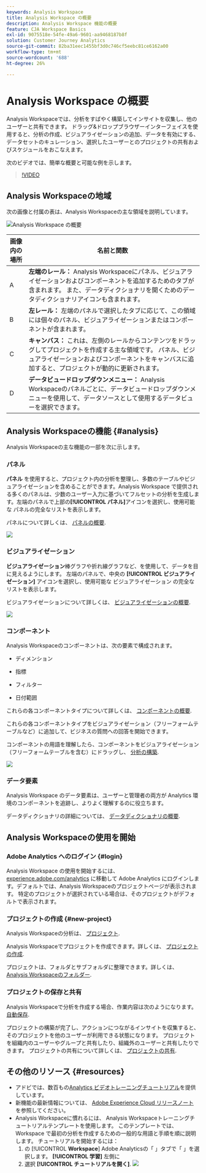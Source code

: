 ```yaml
---
keywords: Analysis Workspace
title: Analysis Workspace の概要
description: Analysis Workspace 機能の概要
feature: CJA Workspace Basics
exl-id: 9075518e-54fe-49a6-9601-aa9468187b8f
solution: Customer Journey Analytics
source-git-commit: 82ba31eec1455bf3d0c746cf5eebc81ce6162a00
workflow-type: tm+mt
source-wordcount: '688'
ht-degree: 26%

---
```


# Analysis Workspace の概要

Analysis Workspaceでは、分析をすばやく構築してインサイトを収集し、他のユーザーと共有できます。 ドラッグ&amp;ドロップブラウザーインターフェイスを使用すると、分析の作成、ビジュアライゼーションの追加、データを有効にする、データセットのキュレーション、選択したユーザーとのプロジェクトの共有およびスケジュールをおこなえます。

次のビデオでは、簡単な概要と可能な例を示します。

>[!VIDEO](https://video.tv.adobe.com/v/26266/?quality=12)

## Analysis Workspaceの地域

次の画像と付属の表は、Analysis Workspaceの主な領域を説明しています。

![Analysis Workspace の概要](assets/analysis-workspace-overvew.png)

| 画像内の場所 | 名前と関数 |
|---------|----------|
| A | **左端のレール：** Analysis Workspaceにパネル、ビジュアライゼーションおよびコンポーネントを追加するためのタブが含まれます。 また、データディクショナリを開くためのデータディクショナリアイコンも含まれます。 |
| B | **左レール：** 左端のパネルで選択したタブに応じて、この領域には個々のパネル、ビジュアライゼーションまたはコンポーネントが含まれます。 |
| C | **キャンバス：** これは、左側のレールからコンテンツをドラッグしてプロジェクトを作成する主な領域です。 パネル、ビジュアライゼーションおよびコンポーネントをキャンバスに追加すると、プロジェクトが動的に更新されます。 |
| D | **データビュードロップダウンメニュー：** Analysis Workspaceのパネルごとに、データビュードロップダウンメニューを使用して、データソースとして使用するデータビューを選択できます。 |

## Analysis Workspaceの機能 {#analysis}

Analysis Workspaceの主な機能の一部を次に示します。

### パネル

**パネル** を使用すると、プロジェクト内の分析を整理し、多数のテーブルやビジュアライゼーションを含めることができます。Analysis Workspace で提供される多くのパネルは、少数のユーザー入力に基づいてフルセットの分析を生成します。左端のパネルで上部の&#x200B;**[!UICONTROL パネル]**&#x200B;アイコンを選択し、使用可能な パネルの完全なリストを表示します。

パネルについて詳しくは、 [パネルの概要](/help/analysis-workspace/c-panels/panels.md).

![](assets/build-panels.png)

### ビジュアライゼーション

**ビジュアライゼーション**&#x200B;棒グラフや折れ線グラフなど、を使用して、データを目に見えるようにします。 左端のパネルで、中央の **[!UICONTROL ビジュアライゼーション]** アイコンを選択し、使用可能な ビジュアライゼーション の完全なリストを表示します。

ビジュアライゼーションについて詳しくは、 [ビジュアライゼーションの概要](/help/analysis-workspace/visualizations/freeform-analysis-visualizations.md).

![](assets/build-visualizations.png)

### コンポーネント

Analysis Workspaceのコンポーネントは、次の要素で構成されます。

* ディメンション

* 指標

* フィルター

* 日付範囲

これらの各コンポーネントタイプについて詳しくは、 [コンポーネントの概要](/help/components/overview.md).

これらの各コンポーネントタイプをビジュアライゼーション（フリーフォームテーブルなど）に追加して、ビジネスの質問への回答を開始できます。

コンポーネントの用語を理解したら、コンポーネントをビジュアライゼーション（フリーフォームテーブルを含む）にドラッグし、 [分析の構築](/help/analysis-workspace/visualizations/freeform-table/freeform-table.md).

![](assets/build-components.png)

### データ要素

Analysis Workspace のデータ要素は、ユーザーと管理者の両方が Analytics 環境のコンポーネントを追跡し、よりよく理解するのに役立ちます。

データディクショナリの詳細については、 [データディクショナリの概要](/help/components/data-dictionary/data-dictionary-overview.md).

## Analysis Workspaceの使用を開始

### Adobe Analytics へのログイン {#login}

Analysis Workspace の使用を開始するには、[experience.adobe.com/analytics](https://experience.adobe.com/analytics) に移動して Adobe Analytics にログインします。デフォルトでは、Analysis Workspaceのプロジェクトページが表示されます。 特定のプロジェクトが選択されている場合は、そのプロジェクトがデフォルトで表示されます。

### プロジェクトの作成 {#new-project}

Analysis Workspaceの分析は、 [プロジェクト](/help/analysis-workspace/build-workspace-project/freeform-overview.md).

Analysis Workspaceでプロジェクトを作成できます。詳しくは、 [プロジェクトの作成](/help/analysis-workspace/build-workspace-project/create-projects.md).

プロジェクトは、フォルダとサブフォルダに整理できます。詳しくは、 [Analysis Workspaceのフォルダー](/help/analysis-workspace/build-workspace-project/workspace-folders/about-folders.md).

### プロジェクトの保存と共有

Analysis Workspaceで分析を作成する場合、作業内容は次のようになります。 [自動保存](/help/analysis-workspace/build-workspace-project/save-projects.md).

プロジェクトの構築が完了し、アクションにつながるインサイトを収集すると、そのプロジェクトを他のユーザーが利用できる状態になります。 プロジェクトを組織内のユーザーやグループと共有したり、組織外のユーザーと共有したりできます。 プロジェクトの共有について詳しくは、 [プロジェクトの共有](/help/analysis-workspace/curate-share/share-projects.md).

## その他のリソース {#resources}

* アドビでは、数百もの[Analytics ビデオトレーニングチュートリアル](https://experienceleague.adobe.com/docs/analytics-learn/tutorials/overview.html?lang=ja)を提供しています。
* 新機能の最新情報については、 [Adobe Experience Cloud リリースノート](https://experienceleague.adobe.com/docs/release-notes/experience-cloud/current.html?lang=ja#analytics) を参照してください。
* Analysis Workspaceに慣れるには、 Analysis Workspaceトレーニングチュートリアルテンプレートを使用します。 このテンプレートでは、Workspace で最初の分析を作成するための一般的な用語と手順を順に説明します。 チュートリアルを開始するには：
   1. の [!UICONTROL **Workspace**] Adobe Analyticsの「 」タブで「 」を選択します。 **[!UICONTROL 学習]** 左側に
   1. 選択 **[!UICONTROL チュートリアルを開く]**.
      ![](assets/training-tutorial.png)
